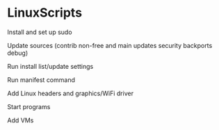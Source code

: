 # LinuxScripts

Install and set up sudo

Update sources (contrib non-free and main updates security backports debug)

Run install list/update settings

Run manifest command

Add Linux headers and graphics/WiFi driver

Start programs

Add VMs
